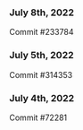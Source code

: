 ### July 8th, 2022

Commit #233784

### July 5th, 2022

Commit #314353


### July 4th, 2022

Commit #72281
